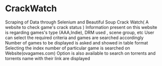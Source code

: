 # CrackWatch
Scraping of Data through Selenium and Beautiful Soup
Crack Watch( A website to check game's crack status )
Information present on this website is  regarding games's type (AAA,Indie), DRM used , scene group, etc
User can select the required criteria and games are searched accordingly 
Number of games to be displayed is asked and showed in table format
Selecting the index number of particular game is searched on Website(ovagames.com)
Option is also available to search on torrents and torrents name with their link are displayed

   
